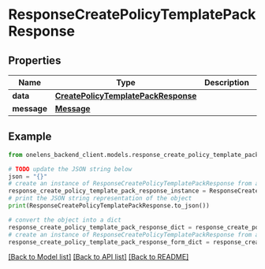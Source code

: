 # ResponseCreatePolicyTemplatePackResponse


## Properties

Name | Type | Description | Notes
------------ | ------------- | ------------- | -------------
**data** | [**CreatePolicyTemplatePackResponse**](CreatePolicyTemplatePackResponse.md) |  | 
**message** | [**Message**](Message.md) |  | 

## Example

```python
from onelens_backend_client.models.response_create_policy_template_pack_response import ResponseCreatePolicyTemplatePackResponse

# TODO update the JSON string below
json = "{}"
# create an instance of ResponseCreatePolicyTemplatePackResponse from a JSON string
response_create_policy_template_pack_response_instance = ResponseCreatePolicyTemplatePackResponse.from_json(json)
# print the JSON string representation of the object
print(ResponseCreatePolicyTemplatePackResponse.to_json())

# convert the object into a dict
response_create_policy_template_pack_response_dict = response_create_policy_template_pack_response_instance.to_dict()
# create an instance of ResponseCreatePolicyTemplatePackResponse from a dict
response_create_policy_template_pack_response_form_dict = response_create_policy_template_pack_response.from_dict(response_create_policy_template_pack_response_dict)
```
[[Back to Model list]](../README.md#documentation-for-models) [[Back to API list]](../README.md#documentation-for-api-endpoints) [[Back to README]](../README.md)


